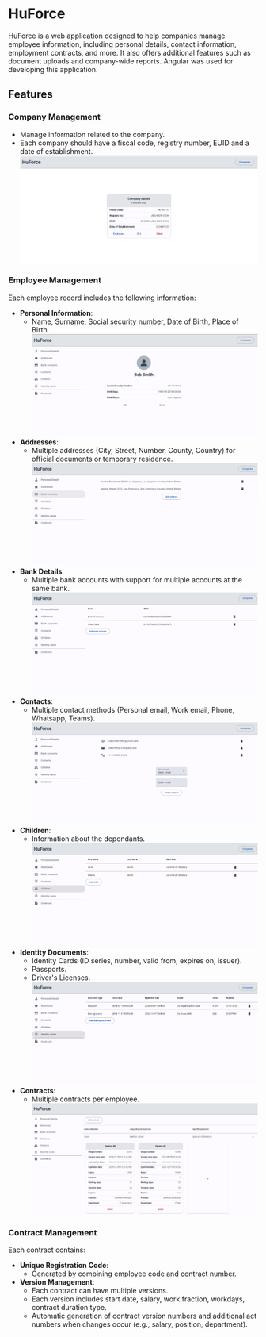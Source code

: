# HuForce

HuForce is a web application designed to help companies manage employee information, including personal details, contact information, employment contracts, and more. It also offers additional features such as document uploads and company-wide reports. Angular was used for developing this application.

## Features

### Company Management
- Manage information related to the company.
- Each company should have a fiscal code, registry number, EUID and a date of establishment.
![Company details](images/company-details.png)

### Employee Management
Each employee record includes the following information:
- **Personal Information**: 
  - Name, Surname, Social security number, Date of Birth, Place of Birth. 
    ![Employee personal details](images/employee-personal-details.png)
- **Addresses**:
  - Multiple addresses (City, Street, Number, County, Country) for official documents or temporary residence.
    ![Employee addresses](images/employee-addresses.png)
- **Bank Details**:
  - Multiple bank accounts with support for multiple accounts at the same bank.
    ![Employee bank details](images/employee-bank-accounts.png)
- **Contacts**:
  - Multiple contact methods (Personal email, Work email, Phone, Whatsapp, Teams).
    ![Employee contacts](images/employee-contacts.png)
- **Children**:
  - Information about the dependants.
    ![Employee dependants](images/employee-children.png)
- **Identity Documents**:
  - Identity Cards (ID series, number, valid from, expires on, issuer).
  - Passports.
  - Driver's Licenses.
    ![Employee identity documents](images/employee-ids.png)
- **Contracts**:
  - Multiple contracts per employee.
    ![Employee contracts](images/contract.png)

### Contract Management
Each contract contains:
- **Unique Registration Code**: 
  - Generated by combining employee code and contract number.
- **Version Management**:
  - Each contract can have multiple versions.
  - Each version includes start date, salary, work fraction, workdays, contract duration type.
  - Automatic generation of contract version numbers and additional act numbers when changes occur (e.g., salary, position, department).
